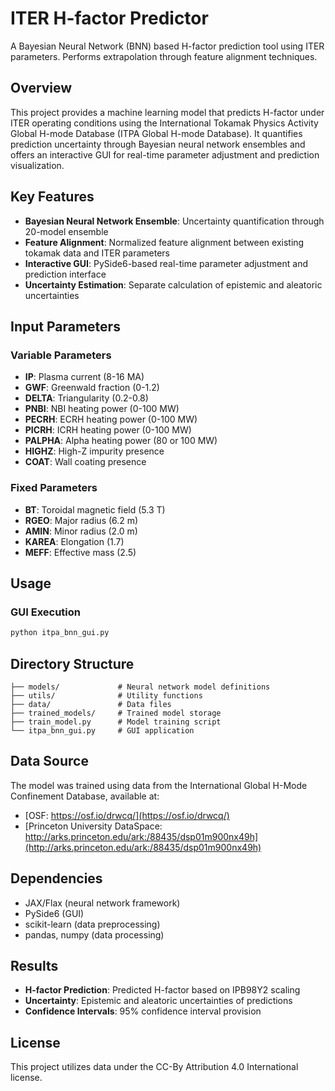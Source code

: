 # ITER H-factor Predictor

A Bayesian Neural Network (BNN) based H-factor prediction tool using ITER parameters. Performs extrapolation through feature alignment techniques.

## Overview

This project provides a machine learning model that predicts H-factor under ITER operating conditions using the International Tokamak Physics Activity Global H-mode Database (ITPA Global H-mode Database). It quantifies prediction uncertainty through Bayesian neural network ensembles and offers an interactive GUI for real-time parameter adjustment and prediction visualization.

## Key Features

- **Bayesian Neural Network Ensemble**: Uncertainty quantification through 20-model ensemble
- **Feature Alignment**: Normalized feature alignment between existing tokamak data and ITER parameters
- **Interactive GUI**: PySide6-based real-time parameter adjustment and prediction interface
- **Uncertainty Estimation**: Separate calculation of epistemic and aleatoric uncertainties

## Input Parameters

### Variable Parameters
- **IP**: Plasma current (8-16 MA)
- **GWF**: Greenwald fraction (0-1.2)
- **DELTA**: Triangularity (0.2-0.8)
- **PNBI**: NBI heating power (0-100 MW)
- **PECRH**: ECRH heating power (0-100 MW)
- **PICRH**: ICRH heating power (0-100 MW)
- **PALPHA**: Alpha heating power (80 or 100 MW)
- **HIGHZ**: High-Z impurity presence
- **COAT**: Wall coating presence

### Fixed Parameters
- **BT**: Toroidal magnetic field (5.3 T)
- **RGEO**: Major radius (6.2 m)
- **AMIN**: Minor radius (2.0 m)
- **KAREA**: Elongation (1.7)
- **MEFF**: Effective mass (2.5)

## Usage

### GUI Execution
```bash
python itpa_bnn_gui.py
```

## Directory Structure

```
├── models/             # Neural network model definitions
├── utils/              # Utility functions
├── data/               # Data files
├── trained_models/     # Trained model storage
├── train_model.py      # Model training script
└── itpa_bnn_gui.py     # GUI application
```

## Data Source

The model was trained using data from the International Global H-Mode Confinement Database, available at:
- [OSF: https://osf.io/drwcq/](https://osf.io/drwcq/)
- [Princeton University DataSpace: http://arks.princeton.edu/ark:/88435/dsp01m900nx49h](http://arks.princeton.edu/ark:/88435/dsp01m900nx49h)

## Dependencies

- JAX/Flax (neural network framework)
- PySide6 (GUI)
- scikit-learn (data preprocessing)
- pandas, numpy (data processing)

## Results

- **H-factor Prediction**: Predicted H-factor based on IPB98Y2 scaling
- **Uncertainty**: Epistemic and aleatoric uncertainties of predictions
- **Confidence Intervals**: 95% confidence interval provision

## License

This project utilizes data under the CC-By Attribution 4.0 International license. 